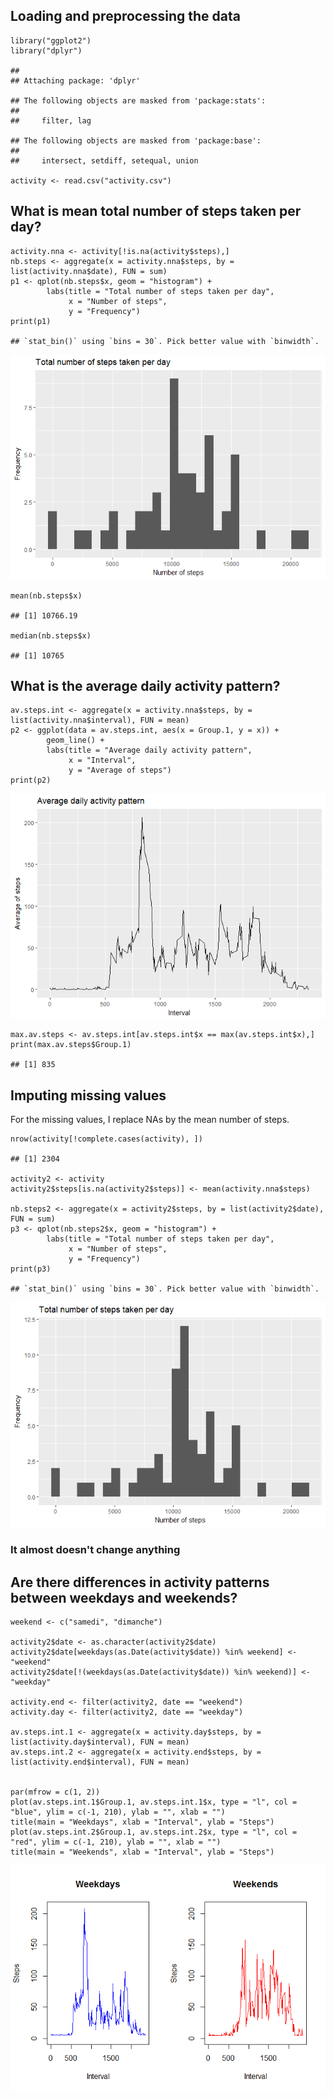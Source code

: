 Loading and preprocessing the data
----------------------------------

    library("ggplot2")
    library("dplyr")

    ## 
    ## Attaching package: 'dplyr'

    ## The following objects are masked from 'package:stats':
    ## 
    ##     filter, lag

    ## The following objects are masked from 'package:base':
    ## 
    ##     intersect, setdiff, setequal, union

    activity <- read.csv("activity.csv")

What is mean total number of steps taken per day?
-------------------------------------------------

    activity.nna <- activity[!is.na(activity$steps),]
    nb.steps <- aggregate(x = activity.nna$steps, by = list(activity.nna$date), FUN = sum)
    p1 <- qplot(nb.steps$x, geom = "histogram") + 
            labs(title = "Total number of steps taken per day",
                 x = "Number of steps",
                 y = "Frequency")
    print(p1)

    ## `stat_bin()` using `bins = 30`. Pick better value with `binwidth`.

![](PA1_template_files/figure-markdown_strict/unnamed-chunk-2-1.png)

    mean(nb.steps$x)

    ## [1] 10766.19

    median(nb.steps$x)

    ## [1] 10765

What is the average daily activity pattern?
-------------------------------------------

    av.steps.int <- aggregate(x = activity.nna$steps, by = list(activity.nna$interval), FUN = mean)
    p2 <- ggplot(data = av.steps.int, aes(x = Group.1, y = x)) +
            geom_line() +
            labs(title = "Average daily activity pattern",
                 x = "Interval",
                 y = "Average of steps")
    print(p2)

![](PA1_template_files/figure-markdown_strict/unnamed-chunk-3-1.png)

    max.av.steps <- av.steps.int[av.steps.int$x == max(av.steps.int$x),]
    print(max.av.steps$Group.1)

    ## [1] 835

Imputing missing values
-----------------------

For the missing values, I replace NAs by the mean number of steps.

    nrow(activity[!complete.cases(activity), ])

    ## [1] 2304

    activity2 <- activity
    activity2$steps[is.na(activity2$steps)] <- mean(activity.nna$steps)

    nb.steps2 <- aggregate(x = activity2$steps, by = list(activity2$date), FUN = sum)
    p3 <- qplot(nb.steps2$x, geom = "histogram") + 
            labs(title = "Total number of steps taken per day",
                 x = "Number of steps",
                 y = "Frequency")
    print(p3)

    ## `stat_bin()` using `bins = 30`. Pick better value with `binwidth`.

![](PA1_template_files/figure-markdown_strict/unnamed-chunk-4-1.png)

### It almost doesn't change anything

Are there differences in activity patterns between weekdays and weekends?
-------------------------------------------------------------------------

    weekend <- c("samedi", "dimanche")

    activity2$date <- as.character(activity2$date)
    activity2$date[weekdays(as.Date(activity$date)) %in% weekend] <- "weekend"
    activity2$date[!(weekdays(as.Date(activity$date)) %in% weekend)] <- "weekday"

    activity.end <- filter(activity2, date == "weekend")
    activity.day <- filter(activity2, date == "weekday")

    av.steps.int.1 <- aggregate(x = activity.day$steps, by = list(activity.day$interval), FUN = mean)
    av.steps.int.2 <- aggregate(x = activity.end$steps, by = list(activity.end$interval), FUN = mean)


    par(mfrow = c(1, 2))
    plot(av.steps.int.1$Group.1, av.steps.int.1$x, type = "l", col = "blue", ylim = c(-1, 210), ylab = "", xlab = "")
    title(main = "Weekdays", xlab = "Interval", ylab = "Steps")
    plot(av.steps.int.2$Group.1, av.steps.int.2$x, type = "l", col = "red", ylim = c(-1, 210), ylab = "", xlab = "")
    title(main = "Weekends", xlab = "Interval", ylab = "Steps")

![](PA1_template_files/figure-markdown_strict/unnamed-chunk-5-1.png)
